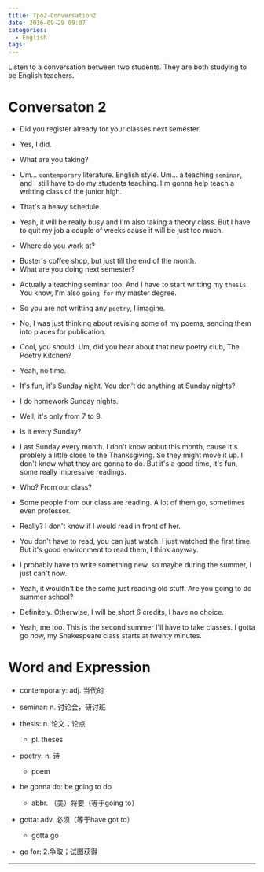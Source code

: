 ```yaml
---
title: Tpo2-Conversation2
date: 2016-09-29 09:07
categories:
  - English
tags:
---
```


Listen to a conversation between two students.
They are both studying to be English teachers.

<!--more-->

# Conversaton 2
* Did you register already for your classes next semester.
- Yes, I did.
* What are you taking?
- Um... `contemporary` literature. English style. Um... a teaching `seminar`, and I still have to do my students teaching. I'm gonna help teach a writting class of the junior high.
* That's a heavy schedule.
- Yeah, it will be really busy and I'm also taking a theory class. But I have to quit my job a couple of weeks cause it will be just too much.
* Where do you work at?
- Buster's coffee shop, but just till the end of the month.
- What are you doing next semester?
* Actually a teaching seminar too. And I have to start writting my `thesis`. You know, I'm also `going for` my master degree.
- So you are not writting any `poetry`, I imagine.
* No, I was just thinking about revising some of my poems, sending them into places for publication.
- Cool, you should. Um, did you hear about that new poetry club, The Poetry Kitchen?
* Yeah, no time.
- It's fun, it's Sunday night. You don't do anything at Sunday nights?
* I do homework Sunday nights.
- Well, it's only from 7 to 9.
* Is it every Sunday?
- Last Sunday every month. I don't know aobut this month, cause it's problely a little close to the Thanksgiving. So they might move it up. I don't know what they are gonna to do. But it's a good time, it's fun, some really impressive readings.
* Who? From our class?
- Some people from our class are reading. A lot of them go, sometimes even professor.
* Really? I don't know if I would read in front of her.
- You don't have to read, you can just watch. I just watched the first time. But it's good environment to read them, I think anyway.
* I probably have to write something new, so maybe during the summer, I just can't now.
- Yeah, it wouldn't be the same just reading old stuff. Are you going to do summer school?
* Definitely. Otherwise, I will be short 6 credits, I have no choice.
- Yeah, me too. This is the second summer I'll have to take classes. I gotta go now, my Shakespeare class starts at twenty minutes.


# Word and Expression
* contemporary: adj. 当代的
* seminar: n. 讨论会，研讨班
* thesis: n. 论文；论点
  * pl. theses
* poetry: n. 诗
  * poem

* be gonna do: be going to do
  * abbr. （美）将要（等于going to）
* gotta: adv. 必须（等于have got to）
  * gotta go
* go for: 2.争取；试图获得

---
